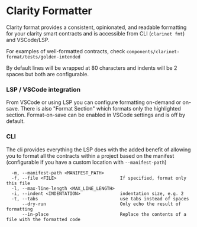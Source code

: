 # Clarity Formatter

Clarity format provides a consistent, opinionated, and readable formatting for your clarity smart contracts and is accessible from CLI (`clarinet fmt`) and VSCode/LSP.

For examples of well-formatted contracts, check `components/clarinet-format/tests/golden-intended`

By default lines will be wrapped at 80 characters and indents will be 2 spaces but both are configurable.

### LSP / VSCode integration

From VSCode or using LSP you can configure formatting on-demand or on-save. There is also "Format Section" which formats only the highlighted section. Format-on-save can be enabled in VSCode settings and is off by default.

### CLI

The cli provides everything the LSP does with the added benefit of allowing you to format all the contracts within a project based on the manifest (configurable if you have a custom location with `--manifest-path`)

```
  -m, --manifest-path <MANIFEST_PATH>
  -f, --file <FILE>                        If specified, format only this file
  -l, --max-line-length <MAX_LINE_LENGTH>
  -i, --indent <INDENTATION>               indentation size, e.g. 2
  -t, --tabs                               use tabs instead of spaces
      --dry-run                            Only echo the result of formatting
      --in-place                           Replace the contents of a file with the formatted code
```
